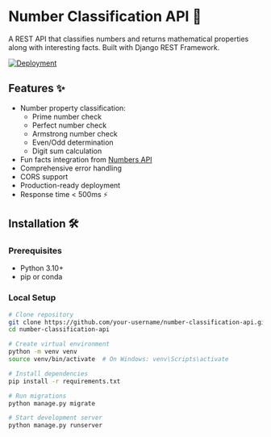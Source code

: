# Number Classification API 🔢

A REST API that classifies numbers and returns mathematical properties along with interesting facts. Built with Django REST Framework.

[![Deployment](https://img.shields.io/badge/Deployed-Heroku-blue)](your-heroku-url)


## Features ✨

- Number property classification:
  - Prime number check
  - Perfect number check
  - Armstrong number check
  - Even/Odd determination
  - Digit sum calculation
- Fun facts integration from [Numbers API](http://numbersapi.com)
- Comprehensive error handling
- CORS support
- Production-ready deployment
- Response time < 500ms ⚡

## Installation 🛠️

### Prerequisites
- Python 3.10+
- pip or conda

### Local Setup
```bash
# Clone repository
git clone https://github.com/your-username/number-classification-api.git
cd number-classification-api

# Create virtual environment
python -m venv venv
source venv/bin/activate  # On Windows: venv\Scripts\activate

# Install dependencies
pip install -r requirements.txt

# Run migrations
python manage.py migrate

# Start development server
python manage.py runserver
